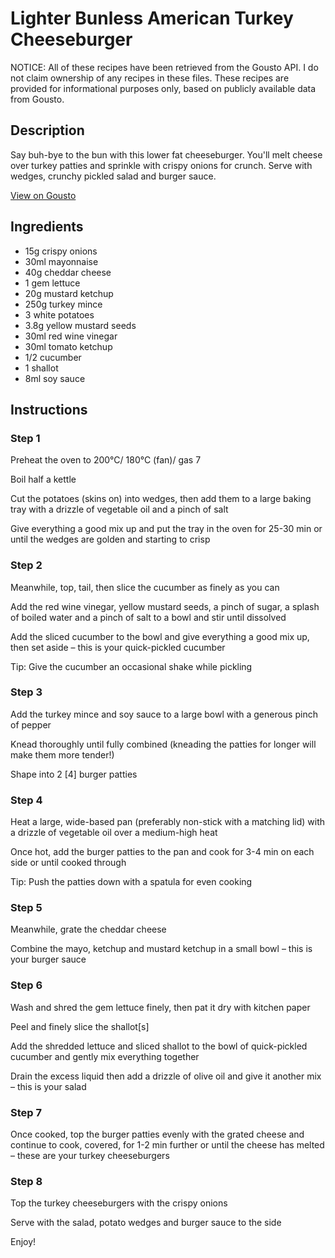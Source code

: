 # Lighter Bunless American Turkey Cheeseburger

NOTICE: All of these recipes have been retrieved from the Gousto API. I do not claim ownership of any recipes in these files. These recipes are provided for informational purposes only, based on publicly available data from Gousto.

## Description

Say buh-bye to the bun with this lower fat cheeseburger. You'll melt cheese over turkey patties and sprinkle with crispy onions for crunch. Serve with wedges, crunchy pickled salad and burger sauce.

[View on Gousto](https://www.gousto.co.uk/recipes/cookbook/lighter-bunless-american-turkey-cheeseburger)

## Ingredients

- 15g crispy onions
- 30ml mayonnaise
- 40g cheddar cheese
- 1 gem lettuce
- 20g mustard ketchup
- 250g turkey mince
- 3 white potatoes
- 3.8g yellow mustard seeds
- 30ml red wine vinegar
- 30ml tomato ketchup
- 1/2 cucumber
- 1 shallot
- 8ml soy sauce

## Instructions


### Step 1

Preheat the oven to 200°C/ 180°C (fan)/ gas 7

Boil half a kettle

Cut the potatoes (skins on) into wedges, then add them to a large baking tray with a drizzle of vegetable oil and a pinch of salt

Give everything a good mix up and put the tray in the oven for 25-30 min or until the wedges are golden and starting to crisp


### Step 2

Meanwhile, top, tail, then slice the cucumber as finely as you can

Add the red wine vinegar, yellow mustard seeds, a pinch of<span class="text-danger"> </span>sugar, a splash of boiled water and a pinch of salt to a bowl and stir until dissolved

Add the sliced cucumber to the bowl and give everything a good mix up, then set aside – this is your quick-pickled cucumber

Tip: Give the cucumber an occasional shake while pickling


### Step 3

Add the turkey mince and soy sauce to a large bowl with a generous pinch of pepper

Knead thoroughly until fully combined (kneading the patties for longer will make them more tender!)

Shape into 2 <span class="text-danger">[4] </span>burger patties


### Step 4

Heat a large, wide-based pan (preferably non-stick with a matching lid) with a drizzle of vegetable oil over a medium-high heat

Once hot, add the burger patties to the pan and cook for 3-4 min on each side or until cooked through

Tip: Push the patties down with a spatula for even cooking


### Step 5

Meanwhile, grate the cheddar cheese

Combine the mayo, ketchup and mustard ketchup in a small bowl – this is your burger sauce


### Step 6

Wash and shred the gem lettuce finely, then pat it dry with kitchen paper

Peel and finely slice the shallot<span class="text-danger">[s]</span>

Add the shredded lettuce and sliced shallot to the bowl of quick-pickled cucumber and gently mix everything together

Drain the excess liquid then add a drizzle of olive oil and give it another mix – this is your salad


### Step 7

Once cooked, top the burger patties evenly with the grated cheese and continue to cook, covered, for 1-2 min further or until the cheese has melted – these are your turkey cheeseburgers

### Step 8

Top the turkey cheeseburgers with the crispy onions

Serve with the salad, potato wedges and burger sauce to the side

Enjoy!

